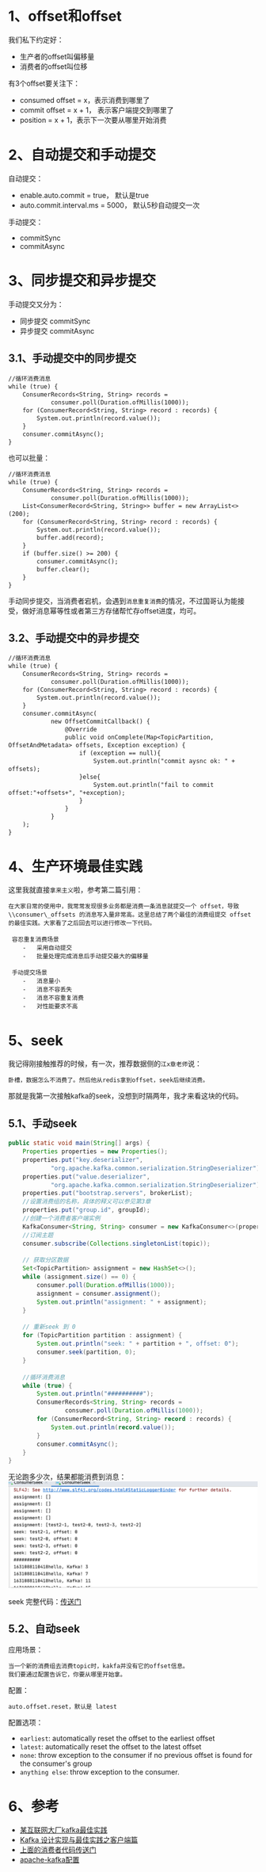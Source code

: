 # 1、offset和offset

我们私下约定好：
* 生产者的offset叫偏移量
* 消费者的offset叫位移

有3个offset要关注下：
* consumed offset = x，表示消费到哪里了
* commit offset = x + 1， 表示客户端提交到哪里了
* position = x + 1，表示下一次要从哪里开始消费

# 2、自动提交和手动提交

自动提交：
* enable.auto.commit = true， 默认是true
* auto.commit.interval.ms = 5000， 默认5秒自动提交一次

手动提交：
* commitSync
* commitAsync


# 3、同步提交和异步提交

手动提交又分为：
* 同步提交 commitSync
* 异步提交 commitAsync

## 3.1、手动提交中的同步提交
```
//循环消费消息
while (true) {
    ConsumerRecords<String, String> records =
            consumer.poll(Duration.ofMillis(1000));
    for (ConsumerRecord<String, String> record : records) {
        System.out.println(record.value());
    }
    consumer.commitAsync();
}
```

也可以批量：
```
//循环消费消息
while (true) {
    ConsumerRecords<String, String> records =
            consumer.poll(Duration.ofMillis(1000));
    List<ConsumerRecord<String, String>> buffer = new ArrayList<>(200);
    for (ConsumerRecord<String, String> record : records) {
        System.out.println(record.value());
        buffer.add(record);
    }
    if (buffer.size() >= 200) {
        consumer.commitAsync();
        buffer.clear();
    }
}
```
手动同步提交，当消费者宕机，会遇到`消息重复消费`的情况，不过国哥认为能接受，做好消息幂等性或者第三方存储帮忙存offset进度，均可。

## 3.2、手动提交中的异步提交
```
//循环消费消息
while (true) {
    ConsumerRecords<String, String> records =
            consumer.poll(Duration.ofMillis(1000));
    for (ConsumerRecord<String, String> record : records) {
        System.out.println(record.value());
    }
    consumer.commitAsync(
            new OffsetCommitCallback() {
                @Override
                public void onComplete(Map<TopicPartition, OffsetAndMetadata> offsets, Exception exception) {
                    if (exception == null){
                        System.out.println("commit aysnc ok: " + offsets);
                    }else{
                        System.out.println("fail to commit offset:"+offsets+", "+exception);
                    }
                }
            }
    );
}
```

# 4、生产环境最佳实践
这里我就直接`拿来主义`啦，参考第二篇引用：
```
在大家日常的使用中，我常常发现很多业务都是消费一条消息就提交一个 offset，导致\\consumer\_offsets 的消息写入量非常高。这里总结了两个最佳的消费组提交 offset 的最佳实践。大家看了之后回去可以进行修改一下代码。

 容忍重复消费场景
    -   采用自动提交
    -   批量处理完成消息后手动提交最大的偏移量

 手动提交场景
    -   消息量小
    -   消息不容丢失
    -   消息不容重复消费
    -   对性能要求不高

```

# 5、seek

我记得刚接触推荐的时候，有一次，推荐数据侧的`江x章老师`说：
```
卧槽，数据怎么不消费了。然后他从redis拿到offset，seek后继续消费。
```
那就是我第一次接触kafka的seek，没想到时隔两年，我才来看这块的代码。

## 5.1、手动seek
```java
public static void main(String[] args) {
    Properties properties = new Properties();
    properties.put("key.deserializer",
            "org.apache.kafka.common.serialization.StringDeserializer");
    properties.put("value.deserializer",
            "org.apache.kafka.common.serialization.StringDeserializer");
    properties.put("bootstrap.servers", brokerList);
    //设置消费组的名称，具体的释义可以参见第3章
    properties.put("group.id", groupId);
    //创建一个消费者客户端实例
    KafkaConsumer<String, String> consumer = new KafkaConsumer<>(properties);
    //订阅主题
    consumer.subscribe(Collections.singletonList(topic));

    // 获取分区数据
    Set<TopicPartition> assignment = new HashSet<>();
    while (assignment.size() == 0) {
        consumer.poll(Duration.ofMillis(1000));
        assignment = consumer.assignment();
        System.out.println("assignment: " + assignment);
    }

    // 重新seek 到 0
    for (TopicPartition partition : assignment) {
        System.out.println("seek: " + partition + ", offset: 0");
        consumer.seek(partition, 0);
    }

    //循环消费消息
    while (true) {
        System.out.println("##########");
        ConsumerRecords<String, String> records =
                consumer.poll(Duration.ofMillis(1000));
        for (ConsumerRecord<String, String> record : records) {
            System.out.println(record.value());
        }
        consumer.commitAsync();
    }
}
```
无论跑多少次，结果都能消费到消息：
![](imgs/2021-09-08-uWKyLn.png)

seek 完整代码：[传送门](https://github.com/fatpo/kafka-demo/blob/main/kakfa/src/main/java/ConsumerSeek.java)

## 5.2、自动seek
应用场景：
```
当一个新的消费组去消费topic时，kakfa并没有它的offset信息。
我们要通过配置告诉它，你要从哪里开始拿。
``` 
配置：
```
auto.offset.reset，默认是 latest
```
配置选项：

* `earliest`: automatically reset the offset to the earliest offset
* `latest`: automatically reset the offset to the latest offset
* `none`: throw exception to the consumer if no previous offset is found for the consumer's group
* `anything else`: throw exception to the consumer.


# 6、参考
* [某互联网大厂kafka最佳实践](https://www.jianshu.com/p/8689901720fd)
* [Kafka 设计实现与最佳实践之客户端篇](https://xie.infoq.cn/article/b15e3cf54096172bee0ecace6)
* [上面的消费者代码传送门](https://github.com/fatpo/kafka-demo/tree/main/kakfa/src/main/java)
* [apache-kafka配置](https://kafka.apache.org/20/documentation.html#brokerconfigs)